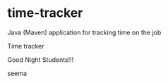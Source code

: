 # time-tracker
Java (Maven) application for tracking time on the job

Time tracker

Good Night Students!!!

seema
